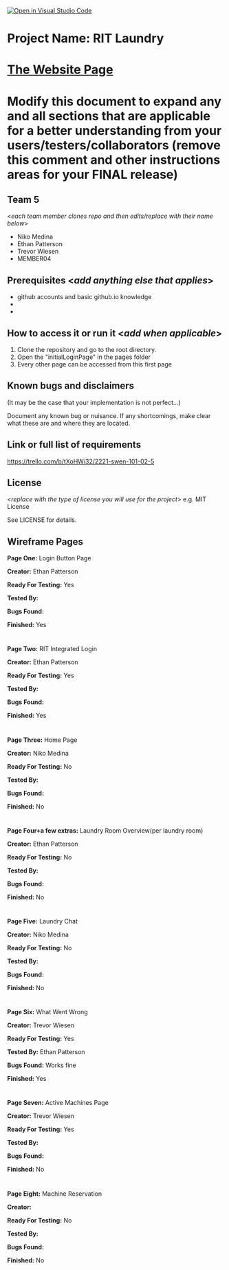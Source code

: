 [![Open in Visual Studio Code](https://classroom.github.com/assets/open-in-vscode-c66648af7eb3fe8bc4f294546bfd86ef473780cde1dea487d3c4ff354943c9ae.svg)](https://classroom.github.com/online_ide?assignment_repo_id=8511984&assignment_repo_type=AssignmentRepo)
# Project Name: RIT Laundry
# [The Website Page](https://swen-101.github.io/2221-SWEN-101-02-5/pages/landingPage.html)
# Modify this document to expand any and all sections that are applicable for a better understanding from your users/testers/collaborators (remove this comment and other instructions areas for your FINAL release)
  
## Team 5
<_each team member clones repo and then edits/replace with their name below_>
- Niko Medina
- Ethan Patterson
- Trevor Wiesen
- MEMBER04


## Prerequisites  <_add anything else that applies_>

- github accounts and basic github.io knowledge
-
-

## How to access it or run it  <_add when applicable_>

1. Clone the repository and go to the root directory.
2. Open the "initialLoginPage" in the pages folder
3. Every other page can be accessed from this first page

## Known bugs and disclaimers
(It may be the case that your implementation is not perfect...)

Document any known bug or nuisance.
If any shortcomings, make clear what these are and where they are located.

## Link or full list of requirements
https://trello.com/b/tXoHWi32/2221-swen-101-02-5 





## License

<_replace with the type of license you will use for the project_> e.g. MIT License

See LICENSE for details.

## Wireframe Pages
**Page One:** Login Button Page

**Creator:** Ethan Patterson

**Ready For Testing:** Yes

**Tested By:**

**Bugs Found:**

**Finished:** Yes
#
**Page Two:** RIT Integrated Login

**Creator:** Ethan Patterson

**Ready For Testing:** Yes

**Tested By:**

**Bugs Found:**

**Finished:** Yes
#
**Page Three:** Home Page

**Creator:** Niko Medina

**Ready For Testing:** No

**Tested By:**

**Bugs Found:**

**Finished:** No
#
**Page Four+a few extras:** Laundry Room Overview(per laundry room)

**Creator:** Ethan Patterson

**Ready For Testing:** No

**Tested By:**

**Bugs Found:**

**Finished:** No
#
**Page Five:** Laundry Chat

**Creator:** Niko Medina

**Ready For Testing:** No

**Tested By:**

**Bugs Found:**

**Finished:** No
#
**Page Six:** What Went Wrong

**Creator:** Trevor Wiesen

**Ready For Testing:** Yes

**Tested By:** Ethan Patterson

**Bugs Found:** Works fine 

**Finished:** Yes
#
**Page Seven:** Active Machines Page

**Creator:** Trevor Wiesen

**Ready For Testing:** Yes

**Tested By:**

**Bugs Found:**

**Finished:** No
#

**Page Eight:** Machine Reservation

**Creator:**

**Ready For Testing:** No

**Tested By:**

**Bugs Found:**

**Finished:** No
